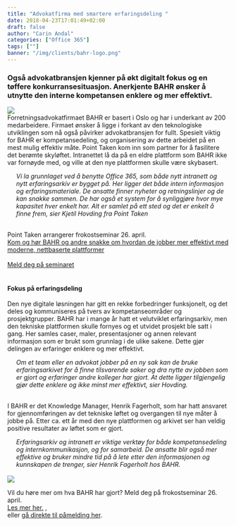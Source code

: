 ```yaml
---
title: "Advokatfirma med smartere erfaringsdeling "
date: 2018-04-23T17:01:49+02:00
draft: false
author: "Carin Andal"
categories: ["Office 365"]
tags: [""]
banner: "/img/clients/bahr-logo.png"
---
```


### Også advokatbransjen kjenner på økt digitalt fokus og en tøffere konkurransesituasjon. Anerkjente BAHR ønsker å utnytte den interne kompetansen enklere og mer effektivt.
<img class="img-fluid mt-3 mb-3" src="/img/blog/bahr-logo.png" /> <br>
Forretningsadvokatfirmaet BAHR er basert i Oslo og har i underkant av 200 medarbeidere. Firmaet ønsker å ligge i forkant av den teknologiske utviklingen som nå også påvirker advokatbransjen for fullt. Spesielt viktig for BAHR er kompetansedeling, og organisering av dette arbeidet på en mest mulig effektiv måte. Point Taken kom inn som partner for å fasilitere det berømte skyløftet. Intranettet lå da på en eldre plattform som BAHR ikke var fornøyde med, og ville at den nye plattformen skulle være skybasert. 
<br>
<div style="margin-left:20px;"><em>Vi la grunnlaget ved å benytte Office 365, som både nytt intranett og nytt erfaringsarkiv er bygget på. Her ligger det både intern informasjon og erfaringsmateriale. De ansatte finner nyheter og retningslinjer og de kan snakke sammen. De har også et system for å synliggjøre hvor mye kapasitet hver enkelt har. Alt er samlet på ett sted og det er enkelt å finne frem, sier Kjetil Hovding fra Point Taken </em></div><br>

Point Taken arrangerer frokostseminar 26. april. <br>
[Kom og hør BAHR og andre snakke om hvordan de jobber mer effektivt med moderne, nettbaserte plattformer](https://www.pointtaken.no/blog/2018/03/27/velkommen-til-frokostseminar/)
<br><br>
<a class="btn btn-primary btn-full" href="https://www.eventbrite.com/e/frokostseminar-utstyr-dine-ansatte-for-fremtidig-suksess-tickets-43973773741" role="button">Meld deg på seminaret</a>
<br> 
<br>

#### Fokus på erfaringsdeling
Den nye digitale løsningen har gitt en rekke forbedringer funksjonelt, og det deles og kommuniseres på tvers av kompetanseområder og prosjektgrupper. BAHR har i mange år hatt et velutviklet erfaringsarkiv, men den tekniske plattformen skulle fornyes og et utvidet prosjekt ble satt i gang. Her samles caser, maler, presentasjoner og annen relevant informasjon som er brukt som grunnlag i de ulike sakene. Dette gjør delingen av erfaringer enklere og mer effektivt.

<div style="margin-left:20px;"><em>Om et team eller en advokat jobber på en ny sak kan de bruke erfaringsarkivet for å finne tilsvarende saker og dra nytte av jobben som er gjort og erfaringer andre kolleger har gjort. At dette ligger tilgjengelig gjør dette enklere og ikke minst mer effektivt, sier Hovding. </em></div><br>

I BAHR er det Knowledge Manager, Henrik Fagerholt, som har hatt ansvaret for gjennomføringen av det tekniske løftet og overgangen til nye måter å jobbe på. Etter ca. ett år med den nye plattformen og arkivet ser han veldig positive resultater av løftet som er gjort. 
<br>

<div style="margin-left:20px;"><em>Erfaringsarkiv og intranett er viktige verktøy for både kompetansedeling og internkommunikasjon, og for samarbeid. De ansatte blir også mer effektive og bruker mindre tid på å lete etter den informasjonen og kunnskapen de trenger, sier Henrik Fagerholt hos BAHR. </em></div><br>
<img class="img-fluid mt-3 mb-3" src="/img/blog/henrik.jpg" /> <br>

Vil du høre mer om hva BAHR har gjort? Meld deg på frokostseminar 26. april.<br>
[Les mer her.](https://www.pointtaken.no/blog/2018/03/27/velkommen-til-frokostseminar/)
,<br> eller 
[gå direkte til påmelding her](https://www.eventbrite.com/e/frokostseminar-utstyr-dine-ansatte-for-fremtidig-suksess-tickets-43973773741).  
